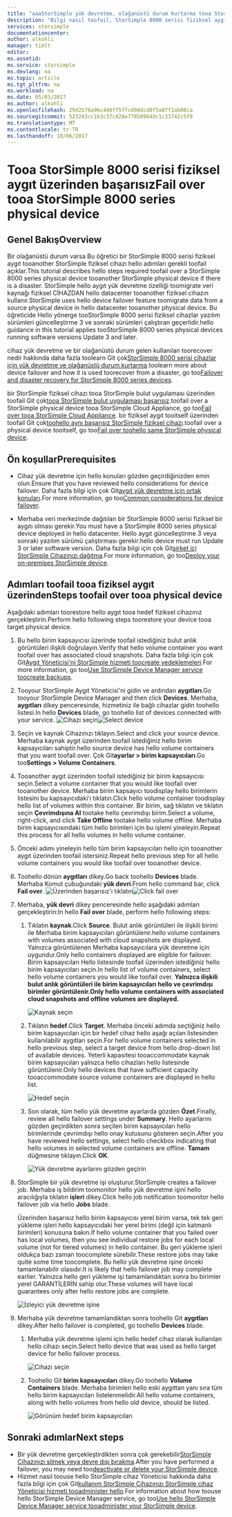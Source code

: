 ```yaml
---
title: "aaaStorSimple yük devretme, olağanüstü durum kurtarma tooa StorSimple 8000 serisi fiziksel aygıt | Microsoft Docs"
description: "Bilgi nasıl toofail, StorSimple 8000 serisi fiziksel aygıt tooanother fiziksel aygıt üzerinden."
services: storsimple
documentationcenter: 
author: alkohli
manager: timlt
editor: 
ms.assetid: 
ms.service: storsimple
ms.devlang: na
ms.topic: article
ms.tgt_pltfrm: na
ms.workload: na
ms.date: 05/03/2017
ms.author: alkohli
ms.openlocfilehash: 29d2576a96c446ff5ffcd98dcd0f5a07f1ab08ca
ms.sourcegitcommit: 523283cc1b3c37c428e77850964dc1c33742c5f0
ms.translationtype: MT
ms.contentlocale: tr-TR
ms.lasthandoff: 10/06/2017
---
```

# <a name="fail-over-tooa-storsimple-8000-series-physical-device"></a><span data-ttu-id="a279e-103">Tooa StorSimple 8000 serisi fiziksel aygıt üzerinden başarısız</span><span class="sxs-lookup"><span data-stu-id="a279e-103">Fail over tooa StorSimple 8000 series physical device</span></span>

## <a name="overview"></a><span data-ttu-id="a279e-104">Genel Bakış</span><span class="sxs-lookup"><span data-stu-id="a279e-104">Overview</span></span>

<span data-ttu-id="a279e-105">Bir olağanüstü durum varsa Bu öğretici bir StorSimple 8000 serisi fiziksel aygıt tooanother StorSimple fiziksel cihazı hello adımları gerekli toofail açıklar.</span><span class="sxs-lookup"><span data-stu-id="a279e-105">This tutorial describes hello steps required toofail over a StorSimple 8000 series physical device tooanother StorSimple physical device if there is a disaster.</span></span> <span data-ttu-id="a279e-106">StorSimple hello aygıt yük devretme özelliği toomigrate veri kaynağı fiziksel CİHAZDAN hello datacenter tooanother fiziksel cihazın kullanır.</span><span class="sxs-lookup"><span data-stu-id="a279e-106">StorSimple uses hello device failover feature toomigrate data from a source physical device in hello datacenter tooanother physical device.</span></span> <span data-ttu-id="a279e-107">Bu öğreticide Hello yönerge tooStorSimple 8000 serisi fiziksel cihazlar yazılım sürümleri güncelleştirme 3 ve sonraki sürümleri çalıştıran geçerlidir.</span><span class="sxs-lookup"><span data-stu-id="a279e-107">hello guidance in this tutorial applies tooStorSimple 8000 series physical devices running software versions Update 3 and later.</span></span>

<span data-ttu-id="a279e-108">cihaz yük devretme ve bir olağanüstü durum gelen kullanılan toorecover nedir hakkında daha fazla toolearn Git çok[StorSimple 8000 serisi cihazlar için yük devretme ve olağanüstü durum kurtarma](storsimple-8000-device-failover-disaster-recovery.md).</span><span class="sxs-lookup"><span data-stu-id="a279e-108">toolearn more about device failover and how it is used toorecover from a disaster, go too[Failover and disaster recovery for StorSimple 8000 series devices](storsimple-8000-device-failover-disaster-recovery.md).</span></span>

<span data-ttu-id="a279e-109">bir StorSimple fiziksel cihazı tooa StorSimple bulut uygulaması üzerinden toofail Git çok[tooa StorSimple bulut uygulaması başarısız](storsimple-8000-device-failover-cloud-appliance.md).</span><span class="sxs-lookup"><span data-stu-id="a279e-109">toofail over a StorSimple physical device tooa StorSimple Cloud Appliance, go too[Fail over tooa StorSimple Cloud Appliance](storsimple-8000-device-failover-cloud-appliance.md).</span></span> <span data-ttu-id="a279e-110">bir fiziksel aygıt tooitself üzerinden toofail Git çok[toohello aynı başarısız StorSimple fiziksel cihazı](storsimple-8000-device-failover-same-device.md).</span><span class="sxs-lookup"><span data-stu-id="a279e-110">toofail over a physical device tooitself, go too[Fail over toohello same StorSimple physical device](storsimple-8000-device-failover-same-device.md).</span></span>


## <a name="prerequisites"></a><span data-ttu-id="a279e-111">Ön koşullar</span><span class="sxs-lookup"><span data-stu-id="a279e-111">Prerequisites</span></span>

- <span data-ttu-id="a279e-112">Cihaz yük devretme için hello konuları gözden geçirdiğinizden emin olun.</span><span class="sxs-lookup"><span data-stu-id="a279e-112">Ensure that you have reviewed hello considerations for device failover.</span></span> <span data-ttu-id="a279e-113">Daha fazla bilgi için çok Git[aygıt yük devretme için ortak konuları](storsimple-8000-device-failover-disaster-recovery.md).</span><span class="sxs-lookup"><span data-stu-id="a279e-113">For more information, go too[Common considerations for device failover](storsimple-8000-device-failover-disaster-recovery.md).</span></span>

- <span data-ttu-id="a279e-114">Merhaba veri merkezinde dağıtılan bir StorSimple 8000 serisi fiziksel bir aygıtı olması gerekir.</span><span class="sxs-lookup"><span data-stu-id="a279e-114">You must have a StorSimple 8000 series physical device deployed in hello datacenter.</span></span> <span data-ttu-id="a279e-115">Hello aygıt güncelleştirme 3 veya sonraki yazılım sürümü çalıştırması gerekir.</span><span class="sxs-lookup"><span data-stu-id="a279e-115">hello device must run Update 3 or later software version.</span></span> <span data-ttu-id="a279e-116">Daha fazla bilgi için çok Git[şirket içi StorSimple Cihazınızı dağıtma](storsimple-8000-deployment-walkthrough-u2.md).</span><span class="sxs-lookup"><span data-stu-id="a279e-116">For more information, go too[Deploy your on-premises StorSimple device](storsimple-8000-deployment-walkthrough-u2.md).</span></span>


## <a name="steps-toofail-over-tooa-physical-device"></a><span data-ttu-id="a279e-117">Adımları toofail tooa fiziksel aygıt üzerinden</span><span class="sxs-lookup"><span data-stu-id="a279e-117">Steps toofail over tooa physical device</span></span>

<span data-ttu-id="a279e-118">Aşağıdaki adımları toorestore hello aygıt tooa hedef fiziksel cihazınız gerçekleştirin.</span><span class="sxs-lookup"><span data-stu-id="a279e-118">Perform hello following steps toorestore your device tooa target physical device.</span></span>

1. <span data-ttu-id="a279e-119">Bu hello birim kapsayıcısı üzerinde toofail istediğiniz bulut anlık görüntüleri ilişkili doğrulayın.</span><span class="sxs-lookup"><span data-stu-id="a279e-119">Verify that hello volume container you want toofail over has associated cloud snapshots.</span></span> <span data-ttu-id="a279e-120">Daha fazla bilgi için çok Git[Aygıt Yöneticisi'ni StorSimple hizmeti toocreate yedeklemeleri](storsimple-8000-manage-backup-policies-u2.md).</span><span class="sxs-lookup"><span data-stu-id="a279e-120">For more information, go too[Use StorSimple Device Manager service toocreate backups](storsimple-8000-manage-backup-policies-u2.md).</span></span>
2. <span data-ttu-id="a279e-121">Tooyour StorSimple Aygıt Yöneticisi'ni gidin ve ardından **aygıtları**.</span><span class="sxs-lookup"><span data-stu-id="a279e-121">Go tooyour StorSimple Device Manager and then click **Devices**.</span></span> <span data-ttu-id="a279e-122">Merhaba, **aygıtları** dikey penceresinde, hizmetiniz ile bağlı cihazlar gidin toohello listesi.</span><span class="sxs-lookup"><span data-stu-id="a279e-122">In hello **Devices** blade, go toohello list of devices connected with your service.</span></span>
    <span data-ttu-id="a279e-123">![Cihazı seçin](./media/storsimple-8000-device-failover-disaster-recovery/failover-phy-dev1.png)</span><span class="sxs-lookup"><span data-stu-id="a279e-123">![Select device](./media/storsimple-8000-device-failover-disaster-recovery/failover-phy-dev1.png)</span></span>
3. <span data-ttu-id="a279e-124">Seçin ve kaynak Cihazınızı tıklayın.</span><span class="sxs-lookup"><span data-stu-id="a279e-124">Select and click your source device.</span></span> <span data-ttu-id="a279e-125">Merhaba kaynak aygıt üzerinden toofail istediğiniz hello birim kapsayıcıları sahiptir.</span><span class="sxs-lookup"><span data-stu-id="a279e-125">hello source device has hello volume containers that you want toofail over.</span></span> <span data-ttu-id="a279e-126">Çok Git**ayarlar > birim kapsayıcıları**.</span><span class="sxs-lookup"><span data-stu-id="a279e-126">Go too**Settings > Volume Containers**.</span></span>
4. <span data-ttu-id="a279e-127">Tooanother aygıt üzerinden toofail istediğiniz bir birim kapsayıcısı seçin.</span><span class="sxs-lookup"><span data-stu-id="a279e-127">Select a volume container that you would like toofail over tooanother device.</span></span> <span data-ttu-id="a279e-128">Merhaba birim kapsayıcı toodisplay hello birimlerin listesini bu kapsayıcıdaki'ı tıklatın.</span><span class="sxs-lookup"><span data-stu-id="a279e-128">Click hello volume container toodisplay hello list of volumes within this container.</span></span> <span data-ttu-id="a279e-129">Bir birim, sağ tıklatın ve tıklatın seçin **Çevrimdışına Al** tootake hello çevrimdışı birim.</span><span class="sxs-lookup"><span data-stu-id="a279e-129">Select a volume, right-click, and click **Take Offline** tootake hello volume offline.</span></span> <span data-ttu-id="a279e-130">Merhaba birim kapsayıcısındaki tüm hello birimleri için bu işlemi yineleyin.</span><span class="sxs-lookup"><span data-stu-id="a279e-130">Repeat this process for all hello volumes in hello volume container.</span></span>
5. <span data-ttu-id="a279e-131">Önceki adımı yineleyin hello tüm birim kapsayıcıları hello için tooanother aygıt üzerinden toofail istersiniz.</span><span class="sxs-lookup"><span data-stu-id="a279e-131">Repeat hello previous step for all hello volume containers you would like toofail over tooanother device.</span></span>
6. <span data-ttu-id="a279e-132">Toohello dönün **aygıtları** dikey.</span><span class="sxs-lookup"><span data-stu-id="a279e-132">Go back toohello **Devices** blade.</span></span> <span data-ttu-id="a279e-133">Merhaba Komut çubuğundaki **yük devri**.</span><span class="sxs-lookup"><span data-stu-id="a279e-133">From hello command bar, click **Fail over**.</span></span>
    <span data-ttu-id="a279e-134">![Üzerinden başarısız'ı tıklatın](./media/storsimple-8000-device-failover-disaster-recovery/failover-phy-dev2.png)</span><span class="sxs-lookup"><span data-stu-id="a279e-134">![Click fail over](./media/storsimple-8000-device-failover-disaster-recovery/failover-phy-dev2.png)</span></span>
    
7. <span data-ttu-id="a279e-135">Merhaba, **yük devri** dikey penceresinde hello aşağıdaki adımları gerçekleştirin:</span><span class="sxs-lookup"><span data-stu-id="a279e-135">In hello **Fail over** blade, perform hello following steps:</span></span>
   
   1. <span data-ttu-id="a279e-136">Tıklatın **kaynak**.</span><span class="sxs-lookup"><span data-stu-id="a279e-136">Click **Source**.</span></span> <span data-ttu-id="a279e-137">Bulut anlık görüntüleri ile ilişkili birimi ile Merhaba birim kapsayıcıları görüntülenir.</span><span class="sxs-lookup"><span data-stu-id="a279e-137">hello volume containers with volumes associated with cloud snapshots are displayed.</span></span> <span data-ttu-id="a279e-138">Yalnızca görüntülenen Merhaba kapsayıcılara yük devretme için uygundur.</span><span class="sxs-lookup"><span data-stu-id="a279e-138">Only hello containers displayed are eligible for failover.</span></span> <span data-ttu-id="a279e-139">Birim kapsayıcıları Hello listesinde toofail üzerinden istediğiniz hello birim kapsayıcıları seçin.</span><span class="sxs-lookup"><span data-stu-id="a279e-139">In hello list of volume containers, select hello volume containers you would like toofail over.</span></span> <span data-ttu-id="a279e-140">**Yalnızca ilişkili bulut anlık görüntüleri ile birim kapsayıcıları hello ve çevrimdışı birimler görüntülenir.**</span><span class="sxs-lookup"><span data-stu-id="a279e-140">**Only hello volume containers with associated cloud snapshots and offline volumes are displayed.**</span></span>

       ![Kaynak seçin](./media/storsimple-8000-device-failover-disaster-recovery/failover-phy-dev5.png)
   2. <span data-ttu-id="a279e-142">Tıklatın **hedef**.</span><span class="sxs-lookup"><span data-stu-id="a279e-142">Click **Target**.</span></span> <span data-ttu-id="a279e-143">Merhaba önceki adımda seçtiğiniz hello birim kapsayıcıları için bir hedef cihaz hello aşağı açılan listesinden kullanılabilir aygıtları seçin.</span><span class="sxs-lookup"><span data-stu-id="a279e-143">For hello volume containers selected in hello previous step, select a target device from hello drop-down list of available devices.</span></span> <span data-ttu-id="a279e-144">Yeterli kapasitesi tooaccommodate kaynak birim kapsayıcıları yalnızca hello cihazları hello listesinde görüntülenir.</span><span class="sxs-lookup"><span data-stu-id="a279e-144">Only hello devices that have sufficient capacity tooaccommodate source volume containers are displayed in hello list.</span></span>

        ![Hedef seçin](./media/storsimple-8000-device-failover-disaster-recovery/failover-phy-dev6.png)

   3. <span data-ttu-id="a279e-146">Son olarak, tüm hello yük devretme ayarlarda gözden **Özet**.</span><span class="sxs-lookup"><span data-stu-id="a279e-146">Finally, review all hello failover settings under **Summary**.</span></span> <span data-ttu-id="a279e-147">Hello ayarlarını gözden geçirdikten sonra seçilen birim kapsayıcıları hello birimlerinde çevrimdışı hello onay kutusunu gösteren seçin.</span><span class="sxs-lookup"><span data-stu-id="a279e-147">After you have reviewed hello settings, select hello checkbox indicating that hello volumes in selected volume containers are offline.</span></span> <span data-ttu-id="a279e-148">**Tamam** düğmesine tıklayın.</span><span class="sxs-lookup"><span data-stu-id="a279e-148">Click **OK**.</span></span>

       ![Yük devretme ayarlarını gözden geçirin](./media/storsimple-8000-device-failover-disaster-recovery/failover-phy-dev8.png)
  
8. <span data-ttu-id="a279e-150">StorSimple bir yük devretme işi oluşturur.</span><span class="sxs-lookup"><span data-stu-id="a279e-150">StorSimple creates a failover job.</span></span> <span data-ttu-id="a279e-151">Merhaba iş bildirim toomonitor hello yük devretme işini hello aracılığıyla tıklatın **işleri** dikey.</span><span class="sxs-lookup"><span data-stu-id="a279e-151">Click hello job notification toomonitor hello failover job via hello **Jobs** blade.</span></span>

    <span data-ttu-id="a279e-152">Üzerinden başarısız hello birim kapsayıcısı yerel birim varsa, tek tek geri yükleme işleri hello kapsayıcıdaki her yerel birimi (değil için katmanlı birimleri) konusuna bakın.</span><span class="sxs-lookup"><span data-stu-id="a279e-152">If hello volume container that you failed over has local volumes, then you see individual restore jobs for each local volume (not for tiered volumes) in hello container.</span></span> <span data-ttu-id="a279e-153">Bu geri yükleme işleri oldukça bazı zaman toocomplete sürebilir.</span><span class="sxs-lookup"><span data-stu-id="a279e-153">These restore jobs may take quite some time toocomplete.</span></span> <span data-ttu-id="a279e-154">Bu hello yük devretme işine önceki tamamlanabilir olasıdır.</span><span class="sxs-lookup"><span data-stu-id="a279e-154">It is likely that hello failover job may complete earlier.</span></span> <span data-ttu-id="a279e-155">Yalnızca hello geri yükleme işi tamamlandıktan sonra bu birimler yerel GARANTİLERİN sahip olur.</span><span class="sxs-lookup"><span data-stu-id="a279e-155">These volumes will have local guarantees only after hello restore jobs are complete.</span></span>

    ![İzleyici yük devretme işine](./media/storsimple-8000-device-failover-disaster-recovery/failover-phy-dev13.png)

9. <span data-ttu-id="a279e-157">Merhaba yük devretme tamamlandıktan sonra toohello Git **aygıtları** dikey.</span><span class="sxs-lookup"><span data-stu-id="a279e-157">After hello failover is completed, go toohello **Devices** blade.</span></span>
   
   1. <span data-ttu-id="a279e-158">Merhaba yük devretme işlemi için hello hedef cihaz olarak kullanılan hello cihazı seçin.</span><span class="sxs-lookup"><span data-stu-id="a279e-158">Select hello device that was used as hello target device for hello failover process.</span></span>

       ![Cihazı seçin](./media/storsimple-8000-device-failover-disaster-recovery/failover-phy-dev14.png)

   2. <span data-ttu-id="a279e-160">Toohello Git **birim kapsayıcıları** dikey.</span><span class="sxs-lookup"><span data-stu-id="a279e-160">Go toohello **Volume Containers** blade.</span></span> <span data-ttu-id="a279e-161">Merhaba birimleri hello eski aygıttan yanı sıra tüm hello birim kapsayıcıları listelenmelidir.</span><span class="sxs-lookup"><span data-stu-id="a279e-161">All hello volume containers, along with hello volumes from hello old device, should be listed.</span></span>

       ![Görünüm hedef birim kapsayıcıları](./media/storsimple-8000-device-failover-disaster-recovery/failover-phy-dev16.png)


## <a name="next-steps"></a><span data-ttu-id="a279e-163">Sonraki adımlar</span><span class="sxs-lookup"><span data-stu-id="a279e-163">Next steps</span></span>

* <span data-ttu-id="a279e-164">Bir yük devretme gerçekleştirdikten sonra çok gerekebilir[StorSimple Cihazınızı silmek veya devre dışı bırakma](storsimple-8000-deactivate-and-delete-device.md).</span><span class="sxs-lookup"><span data-stu-id="a279e-164">After you have performed a failover, you may need too[deactivate or delete your StorSimple device](storsimple-8000-deactivate-and-delete-device.md).</span></span>
* <span data-ttu-id="a279e-165">Hizmet nasıl toouse hello StorSimple cihaz Yöneticisi hakkında daha fazla bilgi için çok Git[kullanım StorSimple Cihazınızı StorSimple cihaz Yöneticisi hizmeti tooadminister hello](storsimple-8000-manager-service-administration.md).</span><span class="sxs-lookup"><span data-stu-id="a279e-165">For information about how toouse hello StorSimple Device Manager service, go too[Use hello StorSimple Device Manager service tooadminister your StorSimple device](storsimple-8000-manager-service-administration.md).</span></span>

